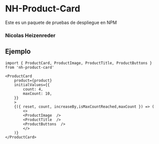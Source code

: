 # NH-Product-Card

Este es un paquete de pruebas de despliegue en NPM

### Nicolas Heizenreder

## Ejemplo

```
import { ProductCard, ProductImage, ProductTitle, ProductButtons } from 'nh-product-card'
```

```
<ProductCard
    product={product}
    initialValues={{
        count: 4,
        maxCount: 10,
    }}
    >
    {({ reset, count, increaseBy,isMaxCountReached,maxCount }) => (
        <>
        <ProductImage  />
        <ProductTitle  />
        <ProductButtons  />
        </>
    )}
</ProductCard>
```